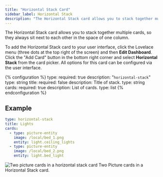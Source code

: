 ```yaml
---
title: "Horizontal Stack Card"
sidebar_label: Horizontal Stack
description: "The Horizontal Stack card allows you to stack together multiple cards, so they always sit next to each other in the space of one row."
---
```


The Horizontal Stack card allows you to stack together multiple cards, so they always sit next to each other in the space of one column.

To add the Horizontal Stack card to your user interface, click the Lovelace menu (three dots at the top right of the screen) and then **Edit Dashboard**. Click the "Add Card" button in the bottom right corner and select **Horizontal Stack** from the card picker. All options for this card can be configured via the user interface.

{% configuration %}
type:
  required: true
  description: "`horizontal-stack`"
  type: string
title:
  required: false
  description: Title of stack.
  type: string
cards:
  required: true
  description: List of cards.
  type: list
{% endconfiguration %}

## Example

```yaml
type: horizontal-stack
title: Lights
cards:
  - type: picture-entity
    image: /local/bed_1.png
    entity: light.ceiling_lights
  - type: picture-entity
    image: /local/bed_2.png
    entity: light.bed_light
```

<p class='img'>
  <img src='/images/lovelace/lovelace_horizontal_stack.PNG' alt='Two picture cards in a horizontal stack card'>
  Two Picture cards in a Horizontal Stack card.
</p>
